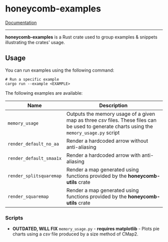 # honeycomb-examples

[Documentation](../honeycomb_examples/)

--- 

**honeycomb-examples** is a Rust crate used to group examples & snippets illustrating the crates' usage.

## Usage

You can run examples using the following command:

```shell
# Run a specific example
cargo run --example <EXAMPLE>
```

The following examples are available:

| Name                    | Description                                                                                                                                 |
|-------------------------|---------------------------------------------------------------------------------------------------------------------------------------------|
| `memory_usage`          | Outputs the memory usage of a given map as three *csv* files. These files can be used to generate charts using the `memory_usage.py` script |
| `render_default_no_aa`  | Render a hardcoded arrow without anti-aliasing                                                                                              |
| `render_default_smaa1x` | Render a hardcoded arrow with anti-aliasing                                                                                                 |
| `render_splitsquaremap` | Render a map generated using functions provided by the **honeycomb-utils** crate                                                            |
| `render_squaremap`      | Render a map generated using functions provided by the **honeycomb-utils** crate                                                            |

### Scripts

- **OUTDATED, WILL FIX** `memory_usage.py` - **requires matplotlib** - Plots pie charts using a *csv* file produced by
  a size method of CMap2.
